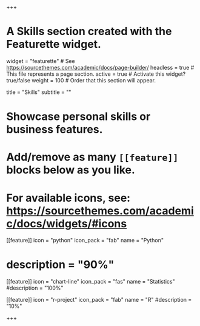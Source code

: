 +++
# A Skills section created with the Featurette widget.
widget = "featurette"  # See https://sourcethemes.com/academic/docs/page-builder/
headless = true  # This file represents a page section.
active = true  # Activate this widget? true/false
weight = 100  # Order that this section will appear.

title = "Skills"
subtitle = ""

# Showcase personal skills or business features.
# 
# Add/remove as many `[[feature]]` blocks below as you like.
# 
# For available icons, see: https://sourcethemes.com/academic/docs/widgets/#icons

[[feature]]
  icon = "python"
  icon_pack = "fab"
  name = "Python"
  # description = "90%"
  
[[feature]]
  icon = "chart-line"
  icon_pack = "fas"
  name = "Statistics"
  #description = "100%"  
  
[[feature]]
  icon = "r-project"
  icon_pack = "fab"
  name = "R"
  #description = "10%"

+++
